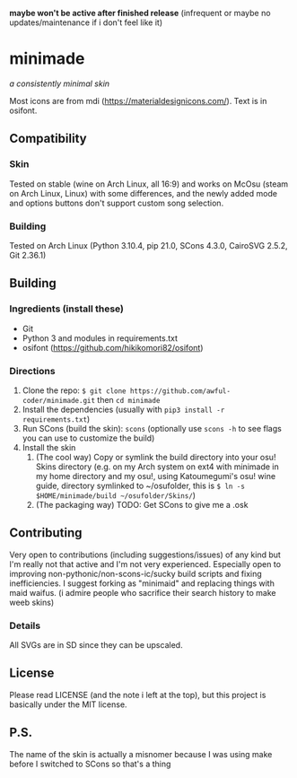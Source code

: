 **maybe won't be active after finished release** (infrequent or maybe no updates/maintenance if i don't feel like it)
# minimade
*a consistently minimal skin*

Most icons are from mdi (https://materialdesignicons.com/).
Text is in osifont.

## Compatibility
### Skin
Tested on stable (wine on Arch Linux, all 16:9) and works on McOsu (steam on Arch Linux, Linux) with some differences, and the newly added mode and options buttons don't support custom song selection.

### Building
Tested on Arch Linux (Python 3.10.4, pip 21.0, SCons 4.3.0, CairoSVG 2.5.2, Git 2.36.1)

## Building
### Ingredients (install these)
 - Git
 - Python 3 and modules in requirements.txt
 - osifont (https://github.com/hikikomori82/osifont)

### Directions
 1. Clone the repo: `$ git clone https://github.com/awful-coder/minimade.git` then `cd minimade`
 2. Install the dependencies (usually with `pip3 install -r requirements.txt`)
 3. Run SCons (build the skin): `scons` (optionally use `scons -h` to see flags you can use to customize the build)
 4. Install the skin
    1. (The cool way) Copy or symlink the build directory into your osu! Skins directory
    (e.g. on my Arch system on ext4 with minimade in my home directory and my osu!, using Katoumegumi's osu! wine guide, directory symlinked to ~/osufolder, this is `$ ln -s $HOME/minimade/build ~/osufolder/Skins/`)
    2. (The packaging way) TODO: Get SCons to give me a .osk

## Contributing
Very open to contributions (including suggestions/issues) of any kind but I'm really not that active and I'm not very experienced.
Especially open to improving non-pythonic/non-scons-ic/sucky build scripts and fixing inefficiencies.
I suggest forking as "minimaid" and replacing things with maid waifus. (i admire people who sacrifice their search history to make weeb skins)

### Details
All SVGs are in SD since they can be upscaled.

## License
Please read LICENSE (and the note i left at the top), but this project is basically under the MIT license.

## P.S.
The name of the skin is actually a misnomer because I was using make before I switched to SCons so that's a thing
